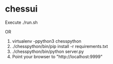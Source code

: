 # chessui

Execute ./run.sh

OR

1. virtualenv -ppython3 chesspython
1. ./chesspython/bin/pip install -r requirements.txt
1. ./chesspython/bin/python server.py
1. Point your browser to "http://localhost:9999"
